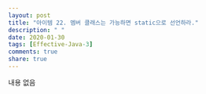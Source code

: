 ```yaml
---
layout: post
title: "아이템 22. 멤버 클래스는 가능하면 static으로 선언하라."
description: " "
date: 2020-01-30
tags: [Effective-Java-3]
comments: true
share: true
---
```


내용 없음 